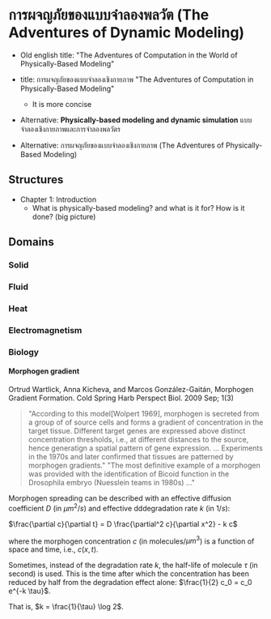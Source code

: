 
# การผจญภัยของแบบจำลองพลวัต (The Adventures of Dynamic Modeling)

* Old english title: "The Adventures of Computation in the World of Physically-Based Modeling"
* title: การผจญภัยของแบบจำลองเชิงกายภาพ "The Adventures of Computation in Physically-Based Modeling"
  * It is more concise

* Alternative: **Physically-based modeling and dynamic simulation** แบบจำลองเชิงกายภาพและการจำลองพลวัตร
* Alternative: การผจญภัยของแบบจำลองเชิงกายภาพ (The Adventures of Physically-Based Modeling)

## Structures
  * Chapter 1: Introduction
    * What is physically-based modeling? and what is it for? How is it done? (big picture)
  
## Domains

### Solid

### Fluid

### Heat

### Electromagnetism

### Biology

#### Morphogen gradient

Ortrud Wartlick, Anna Kicheva, and Marcos González-Gaitán, Morphogen Gradient Formation. Cold Spring Harb Perspect Biol. 2009 Sep; 1(3)

> "According to this model[Wolpert 1969], morphogen is secreted from a group of of source cells and forms a gradient of concentration in the target tissue. Different target genes are expressed above distinct concentration thresholds, i.e., at different distances to the source, hence generatign a spatial pattern of gene expression. ... Experiments in the 1970s and later confirmed that tissues are patterned by morphogen gradients."
> "The most definitive example of a morphogen was provided with the identification of Bicoid function in the Drosophila embryo (Nuesslein teams in 1980s) ..."
 

Morphogen spreading can be described with an effective diffusion coefficient $D$ (in $\mu m^2/s$) and effective dddegradation rate $k$ (in $1/s$):

$\frac{\partial c}{\partial t} = D \frac{\partial^2 c}{\partial x^2} - k c$

where the morphogen concentration $c$ (in molecules/$\mu m^3$) is a function of space and time, i.e., $c(x,t)$.

Sometimes, instead of the degradation rate $k$, the half-life of molecule $\tau$ (in second) is used. This is the time after which the concentration has been reduced by half from the degradation effect alone:
$\frac{1}{2} c_0 = c_0 e^{-k \tau}$.

That is, $k = \frac{1}{\tau} \log 2$.
